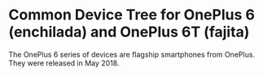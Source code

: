 # Common Device Tree for OnePlus 6 (enchilada) and OnePlus 6T (fajita)

The OnePlus 6 series of devices are flagship smartphones from OnePlus.
They were released in May 2018.

